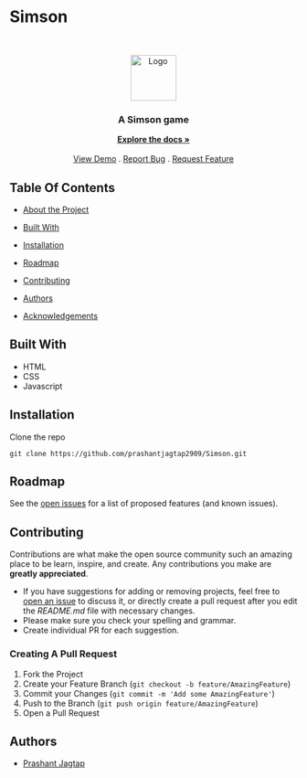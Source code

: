 # Simson



<br/>
<p align="center">
  <a href="https://github.com/prashantjagtap2909/Simson">
    <img src="https://github.com/prashantjagtap2909/Simson/assets/93985255/48ec0435-d238-4729-99bc-64a287648326" alt="Logo" width="80" height="80">
  </a>

  <h3 align="center">A Simson game </h3>

  <p align="center">
    <a href="https://github.com/prashantjagtap2909/Simson"><strong>Explore the docs »</strong></a>
    <br/>
    <br/>
    <a href="https://prashantjagtap2909.github.io/Simson/">View Demo</a>
    .
    <a href="https://github.com/prashantjagtap2909/Simson/issues">Report Bug</a>
    .
    <a href="https://github.com/prashantjagtap2909/Simson/issues">Request Feature</a>
  </p>
</p>



## Table Of Contents

* [About the Project](#about-the-project)
* [Built With](#built-with)

* [Installation](#installation)
* [Roadmap](#roadmap)
* [Contributing](#contributing)
* [Authors](#authors)
* [Acknowledgements](#acknowledgements)




## Built With

  - HTML
  - CSS
  - Javascript




## Installation


 Clone the repo

```
git clone https://github.com/prashantjagtap2909/Simson.git
```


## Roadmap

See the [open issues](https://github.com/prashantjagtap2909/Simson/issues) for a list of proposed features (and known issues).

## Contributing

Contributions are what make the open source community such an amazing place to be learn, inspire, and create. Any contributions you make are **greatly appreciated**.
* If you have suggestions for adding or removing projects, feel free to [open an issue](https://github.com/prashantjagtap2909/Simson/issues/new) to discuss it, or directly create a pull request after you edit the *README.md* file with necessary changes.
* Please make sure you check your spelling and grammar.
* Create individual PR for each suggestion.


### Creating A Pull Request

1. Fork the Project
2. Create your Feature Branch (`git checkout -b feature/AmazingFeature`)
3. Commit your Changes (`git commit -m 'Add some AmazingFeature'`)
4. Push to the Branch (`git push origin feature/AmazingFeature`)
5. Open a Pull Request

## Authors

* [Prashant Jagtap](https://github.com/prashantjagtap2909/) 


